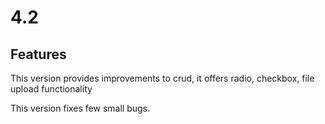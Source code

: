# 4.2

## Features
This version provides improvements to crud, it offers radio, checkbox, file upload functionality

This version fixes few small bugs.



